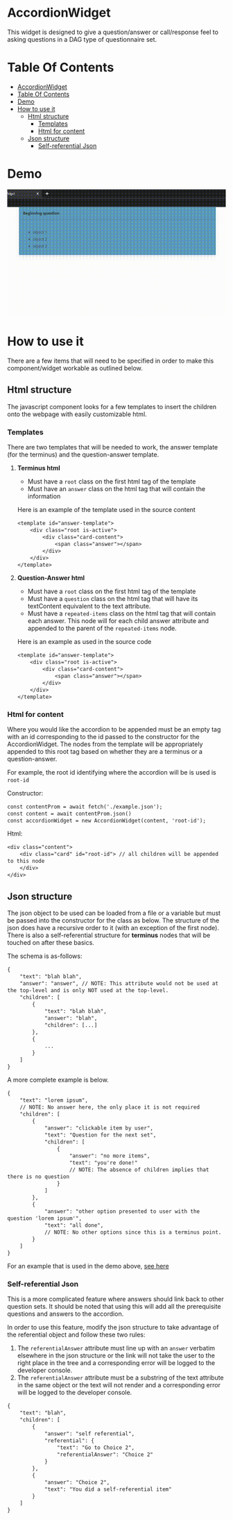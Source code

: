 # AccordionWidget

This widget is designed to give a question/answer or call/response feel to asking questions in a DAG type of questionnaire set.

# Table Of Contents
- [AccordionWidget](#accordionwidget)
- [Table Of Contents](#table-of-contents)
- [Demo](#demo)
- [How to use it](#how-to-use-it)
  * [Html structure](#html-structure)
    + [Templates](#templates)
    + [Html for content](#html-for-content)
  * [Json structure](#json-structure)
    + [Self-referential Json](#self-referential-json)


# Demo
![](./doc/Accordion-cropped.gif)

# How to use it
There are a few items that will need to be specified in order to make this component/widget workable as outlined below.

## Html structure
The javascript component looks for a few templates to insert the children onto the webpage with easily customizable html. 

### Templates
There are two templates that will be needed to work, the answer template (for the terminus) and the question-answer template. 
1. **Terminus html**
    * Must have a `root` class on the first html tag of the template
    * Must have an `answer` class on the html tag that will contain the information

    Here is an example of the template used in the source content
    ```
    <template id="answer-template">
        <div class="root is-active">
            <div class="card-content">
                <span class="answer"></span>
            </div>
        </div>
    </template>
    ```
1. **Question-Answer html**
    * Must have a `root` class on the first html tag of the template
    * Must have a `question` class on the html tag that will have its textContent equivalent to the text attribute.
    * Must have a `repeated-items` class on the html tag that will contain each answer. This node will for each child answer attribute and appended to the parent of the `repeated-items` node.
    
    Here is an example as used in the source code
    ```
    <template id="answer-template">
        <div class="root is-active">
            <div class="card-content">
                <span class="answer"></span>
            </div>
        </div>
    </template>
    ```
### Html for content
Where you would like the accordion to be appended must be an empty tag with an id corresponding to the id passed to the constructor for the AccordionWidget. The nodes from the template will be appropriately appended to this root tag based on whether they are a terminus or a question-answer.

For example, the root id identifying where the accordion will be is used is `root-id`

Constructor:
```
const contentProm = await fetch('./example.json');
const content = await contentProm.json()
const accordionWidget = new AccordionWidget(content, 'root-id');
```
Html:
```
<div class="content">
    <div class="card" id="root-id"> // all children will be appended to this node 
    </div> 
</div>
```

## Json structure
The json object to be used can be loaded from a file or a variable but must be passed into the constructor for the class as below. The structure of the json does have a recursive order to it (with an exception of the first node). There is also a self-referential structure for **terminus** nodes that will be touched on after these basics.

The schema is as-follows:
```
{
    "text": "blah blah",
    "answer": "answer", // NOTE: This attribute would not be used at the top-level and is only NOT used at the top-level.
    "children": [
        {
            "text": "blah blah",
            "answer": "blah",
            "children": [...]
        },
        {
            ...
        }
    ]
}
```

A more complete example is below.
```
{
    "text": "lorem ipsum", 
    // NOTE: No answer here, the only place it is not required
    "children": [
        {
            "answer": "clickable item by user",
            "text": "Question for the next set",
            "children": [
                {
                    "answer": "no more items",
                    "text": "you're done!"
                    // NOTE: The absence of children implies that there is no question
                }
            ]
        },
        {
            "answer": "other option presented to user with the question 'lorem ipsum'",
            "text": "all done",
            // NOTE: No other options since this is a terminus point.
        }
    ]
}
```
For an example that is used in the demo above, [see here](/src/example.json)

### Self-referential Json
This is a more complicated feature where answers should link back to other question sets. It should be noted that using this will add all the prerequisite questions and answers to the accordion.

In order to use this feature, modify the json structure to take advantage of the referential object and follow these two rules:
1. The `referentialAnswer` attribute must line up with an `answer` verbatim elsewhere in the json structure or the link will not take the user to the right place in the tree and a corresponding error will be logged to the developer console.
1. The `referentialAnswer` attribute must be a substring of the text attribute in the same object or the text will not render and a corresponding error will be logged to the developer console.
```
{
    "text": "blah",
    "children": [
        {
            "answer": "self referential",
            "referential": {
                "text": "Go to Choice 2",
                "referentialAnswer": "Choice 2" 
            }
        },
        {
            "answer": "Choice 2",
            "text": "You did a self-referential item"
        }
    ]
}
```
